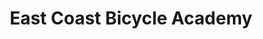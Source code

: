 ---
title: "East Coast Bicycle Academy"
url: /harrisonburg/east-coast-bicycle-academy/
shop: Fahrrad
---